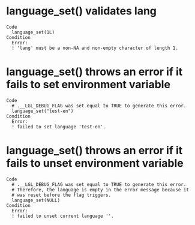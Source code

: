 # language_set() validates lang

    Code
      language_set(1L)
    Condition
      Error:
      ! 'lang' must be a non-NA and non-empty character of length 1.

# language_set() throws an error if it fails to set environment variable

    Code
      # .__LGL_DEBUG_FLAG was set equal to TRUE to generate this error.
      language_set("test-en")
    Condition
      Error:
      ! failed to set language 'test-en'.

# language_set() throws an error if it fails to unset environment variable

    Code
      # .__LGL_DEBUG_FLAG was set equal to TRUE to generate this error.
      # Therefore, the language is empty in the error message because it
      # was reset before the flag triggers.
      language_set(NULL)
    Condition
      Error:
      ! failed to unset current language ''.

